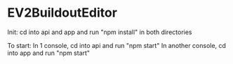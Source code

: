 # EV2BuildoutEditor
Init:
cd into api and app and run "npm install" in both directories


To start:
In 1 console, cd into api and run "npm start"
In another console, cd into app and run "npm start"
